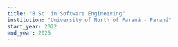 ```yaml
---
title: "B.Sc. in Software Engineering"
institution: "University of North of Paraná - Paraná"
start_year: 2022
end_year: 2025
---
```

